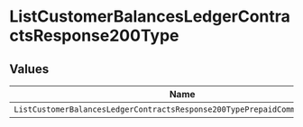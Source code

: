 # ListCustomerBalancesLedgerContractsResponse200Type


## Values

| Name                                                                        | Value                                                                       |
| --------------------------------------------------------------------------- | --------------------------------------------------------------------------- |
| `ListCustomerBalancesLedgerContractsResponse200TypePrepaidCommitExpiration` | PREPAID_COMMIT_EXPIRATION                                                   |